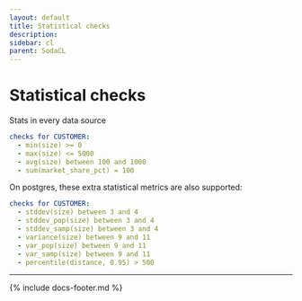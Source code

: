```yaml
---
layout: default
title: Statistical checks
description: 
sidebar: cl
parent: SodaCL
---
```


# Statistical checks

Stats in every data source
```yaml
checks for CUSTOMER:
  - min(size) >= 0
  - max(size) <= 5000
  - avg(size) between 100 and 1000
  - sum(market_share_pct) = 100
```

On postgres, these extra statistical metrics are also supported:
```yaml
checks for CUSTOMER:
  - stddev(size) between 3 and 4
  - stddev_pop(size) between 3 and 4
  - stddev_samp(size) between 3 and 4
  - variance(size) between 9 and 11
  - var_pop(size) between 9 and 11
  - var_samp(size) between 9 and 11
  - percentile(distance, 0.95) > 500
```

---
{% include docs-footer.md %}